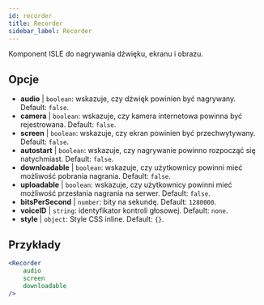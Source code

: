```yaml
---
id: recorder 
title: Recorder
sidebar_label: Recorder
---
```


Komponent ISLE do nagrywania dźwięku, ekranu i obrazu.

## Opcje

* __audio__ | `boolean`: wskazuje, czy dźwięk powinien być nagrywany. Default: `false`.
* __camera__ | `boolean`: wskazuje, czy kamera internetowa powinna być rejestrowana. Default: `false`.
* __screen__ | `boolean`: wskazuje, czy ekran powinien być przechwytywany. Default: `false`.
* __autostart__ | `boolean`: wskazuje, czy nagrywanie powinno rozpocząć się natychmiast. Default: `false`.
* __downloadable__ | `boolean`: wskazuje, czy użytkownicy powinni mieć możliwość pobrania nagrania. Default: `false`.
* __uploadable__ | `boolean`: wskazuje, czy użytkownicy powinni mieć możliwość przesłania nagrania na serwer. Default: `false`.
* __bitsPerSecond__ | `number`: bity na sekundę. Default: `1280000`.
* __voiceID__ | `string`: identyfikator kontroli głosowej. Default: `none`.
* __style__ | `object`: Style CSS inline. Default: `{}`.


## Przykłady

```jsx live
<Recorder 
    audio
    screen
    downloadable
/>
``` 



